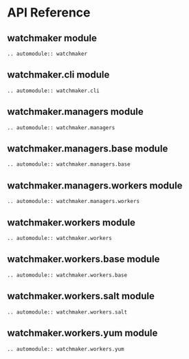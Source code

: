 # API Reference

## watchmaker module

```eval_rst
.. automodule:: watchmaker
```

## watchmaker.cli module

```eval_rst
.. automodule:: watchmaker.cli
```

## watchmaker.managers module

```eval_rst
.. automodule:: watchmaker.managers
```

## watchmaker.managers.base module

```eval_rst
.. automodule:: watchmaker.managers.base
```

## watchmaker.managers.workers module

```eval_rst
.. automodule:: watchmaker.managers.workers
```

## watchmaker.workers module

```eval_rst
.. automodule:: watchmaker.workers
```

## watchmaker.workers.base module

```eval_rst
.. automodule:: watchmaker.workers.base
```

## watchmaker.workers.salt module

```eval_rst
.. automodule:: watchmaker.workers.salt
```

## watchmaker.workers.yum module

```eval_rst
.. automodule:: watchmaker.workers.yum
```
